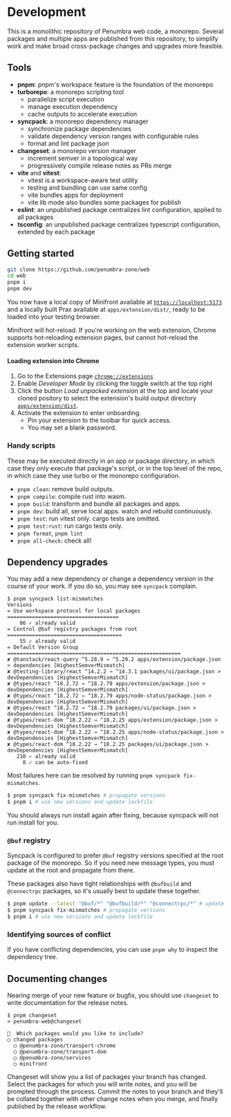 # Development

This is a monolithic repository of Penumbra web code, a monorepo. Several
packages and multiple apps are published from this repository, to simplify work
and make broad cross-package changes and upgrades more feasible.

## Tools

- **pnpm**: pnpm's workspace feature is the foundation of the monorepo
- **turborepo**: a monorepo scripting tool
  - parallelize script execution
  - manage execution dependency
  - cache outputs to accelerate execution
- **syncpack**: a monorepo dependency manager
  - synchronize package dependencies
  - validate dependency version ranges with configurable rules
  - format and lint package json
- **changeset**: a monorepo version manager
  - increment semver in a topological way
  - progressively compile release notes as PRs merge
- **vite** and **vitest**:
  - vitest is a workspace-aware test utility
  - testing and bundling can use same config
  - vite bundles apps for deployment
  - vite lib mode also bundles some packages for publish
- **eslint**: an unpublished package centralizes lint configuration, applied to all packages
- **tsconfig**: an unpublished package centralizes typescript configuration, extended by each package

## Getting started

```sh
git clone https://github.com/penumbra-zone/web
cd web
pnpm i
pnpm dev
```

You now have a local copy of Minifront available at
[`https://localhost:5173`](https://localhost:5173) and a locally built Prax
available at `apps/extension/dist/`, ready to be loaded into your testing
browser.

Minifront will hot-reload. If you're working on the web extension, Chrome supports
hot-reloading extension pages, but cannot hot-reload the extension worker
scripts.

#### Loading extension into Chrome

1. Go to the Extensions page [`chrome://extensions`](chrome://extensions)
2. Enable _Developer Mode_ by clicking the toggle switch at the top right
3. Click the button _Load unpacked extension_ at the top and locate your cloned
   pository to select the extension's build output directory
   [`apps/extension/dist`](../apps/extension/dist).
4. Activate the extension to enter onboarding.
   - Pin your extension to the toolbar for quick access.
   - You may set a blank password.

### Handy scripts

These may be executed directly in an app or package directory, in which case
they only execute that package's script, or in the top level of the repo, in
which case they use turbo or the monorepo configuration.

- `pnpm clean`: remove build outputs.
- `pnpm compile`: compile rust into wasm.
- `pnpm build`: transform and bundle all packages and apps.
- `pnpm dev`: build all, serve local apps. watch and rebuild continuously.
- `pnpm test`: run vitest only. cargo tests are omitted.
- `pnpm test:rust`: run cargo tests only.
- `pnpm format`, `pnpm lint`
- `pnpm all-check`: check all!

## Dependency upgrades

You may add a new dependency or change a dependency version in the course of
your work. If you do so, you may see `syncpack` complain.

```
$ pnpm syncpack list-mismatches
Versions
= Use workspace protocol for local packages ====================================
    86 ✓ already valid
= Control @buf registry packages from root =====================================
    55 ✓ already valid
= Default Version Group ========================================================
✘ @tanstack/react-query ^5.28.9 → ^5.29.2 apps/extension/package.json > dependencies [HighestSemverMismatch]
✘ @testing-library/react ^14.2.2 → ^14.3.1 packages/ui/package.json > devDependencies [HighestSemverMismatch]
✘ @types/react ^18.2.72 → ^18.2.79 apps/extension/package.json > devDependencies [HighestSemverMismatch]
✘ @types/react ^18.2.72 → ^18.2.79 apps/node-status/package.json > devDependencies [HighestSemverMismatch]
✘ @types/react ^18.2.72 → ^18.2.79 packages/ui/package.json > devDependencies [HighestSemverMismatch]
✘ @types/react-dom ^18.2.22 → ^18.2.25 apps/extension/package.json > devDependencies [HighestSemverMismatch]
✘ @types/react-dom ^18.2.22 → ^18.2.25 apps/node-status/package.json > devDependencies [HighestSemverMismatch]
✘ @types/react-dom ^18.2.22 → ^18.2.25 packages/ui/package.json > devDependencies [HighestSemverMismatch]
   210 ✓ already valid
     8 ✓ can be auto-fixed
```

Most failures here can be resolved by running `pnpm syncpack fix-mismatches`.

```sh
$ pnpm syncpack fix-mismatches # propagate versions
$ pnpm i # use new versions and update lockfile
```

You should always run install again after fixing, because syncpack will not run
install for you.

### `@buf` registry

Syncpack is configured to prefer `@buf` registry versions specified at the root
package of the monorepo. So if you need new message types, you must update at
the root and propagate from there.

These packages also have tight relationships with `@bufbuild` and `@connectrpc`
packages, so it's usually best to update these together.

```sh
$ pnpm update --latest "@buf/*" "@bufbuild/*" "@connectrpc/*" # update root buf packages
$ pnpm syncpack fix-mismatches # propagate versions
$ pnpm i # use new versions and update lockfile
```

### Identifying sources of conflict

If you have conflicting dependencies, you can use `pnpm why` to inspect the
dependency tree.

## Documenting changes

Nearing merge of your new feature or bugfix, you should use `changeset` to write
documentation for the release notes.

```
$ pnpm changeset
> penumbra-web@changeset

🦋  Which packages would you like to include?
◯ changed packages
  ◯ @penumbra-zone/transport-chrome
  ◯ @penumbra-zone/transport-dom
  ◯ @penumbra-zone/services
  ◯ minifront
```

Changeset will show you a list of packages your branch has changed. Select the
packages for which you will write notes, and you will be prompted through the
process. Commit the notes to your branch and they'll be collated together with
other change notes when you merge, and finally published by the release
workflow.
